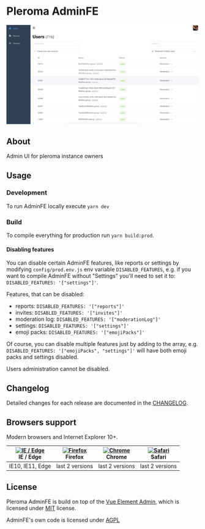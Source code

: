 # Pleroma AdminFE

![screenshot](./public/index.png)

## About

Admin UI for pleroma instance owners

## Usage

### Development

To run AdminFE locally execute `yarn dev`

### Build

To compile everything for production run `yarn build:prod`.

#### Disabling features

You can disable certain AdminFE features, like reports or settings by modifying `config/prod.env.js` env variable `DISABLED_FEATURES`, e.g. if you want to compile AdminFE without "Settings" you'll need to set it to: `DISABLED_FEATURES: '["settings"]'`.

Features, that can be disabled:

- reports: `DISABLED_FEATURES: '["reports"]'`
- invites: `DISABLED_FEATURES: '["invites"]'`
- moderation log: `DISABLED_FEATURES: '["moderationLog"]'`
- settings: `DISABLED_FEATURES: '["settings"]'`
- emoji packs: `DISABLED_FEATURES: '["emojiPacks"]'`

Of course, you can disable multiple features just by adding to the array, e.g. `DISABLED_FEATURES: '["emojiPacks", "settings"]'` will have both emoji packs and settings disabled.

Users administration cannot be disabled.

## Changelog

Detailed changes for each release are documented in the [CHANGELOG](./CHANGELOG.md).

## Browsers support

Modern browsers and Internet Explorer 10+.

| [<img src="https://raw.githubusercontent.com/alrra/browser-logos/master/src/edge/edge_48x48.png" alt="IE / Edge" width="24px" height="24px" />](http://godban.github.io/browsers-support-badges/)</br>IE / Edge | [<img src="https://raw.githubusercontent.com/alrra/browser-logos/master/src/firefox/firefox_48x48.png" alt="Firefox" width="24px" height="24px" />](http://godban.github.io/browsers-support-badges/)</br>Firefox | [<img src="https://raw.githubusercontent.com/alrra/browser-logos/master/src/chrome/chrome_48x48.png" alt="Chrome" width="24px" height="24px" />](http://godban.github.io/browsers-support-badges/)</br>Chrome | [<img src="https://raw.githubusercontent.com/alrra/browser-logos/master/src/safari/safari_48x48.png" alt="Safari" width="24px" height="24px" />](http://godban.github.io/browsers-support-badges/)</br>Safari |
| --------- | --------- | --------- | --------- |
| IE10, IE11, Edge| last 2 versions| last 2 versions| last 2 versions

## License

Pleroma AdminFE is build on top of the [Vue Element Admin](https://github.com/PanJiaChen/vue-element-admin), which is licensed under [MIT](https://github.com/PanJiaChen/vue-element-admin/blob/master/LICENSE) license.

AdminFE's own code is licensed under [AGPL](./AGPL-3)
